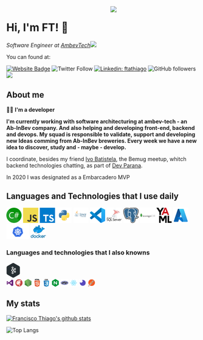 <img align='right' src="https://media.giphy.com/media/M9gbBd9nbDrOTu1Mqx/giphy.gif" width="230">

# Hi, I'm FT! 🚀

_Software Engineer at [AmbevTech](https://ambevtech.com.br/)_<img src="https://media.giphy.com/media/WUlplcMpOCEmTGBtBW/giphy.gif" width="30">

You can found at:

[![Website Badge](https://img.shields.io/badge/-blogdoft-47CCCC?style=flat&logo=Google-Chrome&logoColor=white&link=https://www.blogdoft.com.br)](https://www.blogdoft.com.br)
![Twitter Follow](https://img.shields.io/twitter/follow/fta_thiago?label=Follow)
[![Linkedin: ftathiago](https://img.shields.io/badge/-ftathiago-blue?style=flat-square&logo=Linkedin&logoColor=white&link=https://www.linkedin.com/in/ftathiago/)](https://www.linkedin.com/in/ftathiago/)
![GitHub followers](https://img.shields.io/github/followers/ftathiago?label=Follow&style=social)
![](https://visitor-badge.glitch.me/badge?page_id=ftathiago.ftathiago)

## About me

:man_technologist: **I'm a developer**

**I'm currently working with software architecturing at ambev-tech - an Ab-InBev company. And also helping and developing front-end, backend and devops. My squad is responsible to validate, support and developing new Ideas comming from Ab-InBev breweries. Every week we have a new idea to discover, study and - maybe - develop.**


I coordinate, besides my friend [Ivo Batistela](https://github.com/ByIvo), the Bemug meetup, whitch backend technologies chatting, as part of [Dev Parana](https://www.devparana.org).

In 2020 I was designated as a Embarcadero MVP

## Languages and Technologies that I use daily
<code><img height="40" src="https://raw.githubusercontent.com/github/explore/80688e429a7d4ef2fca1e82350fe8e3517d3494d/topics/csharp/csharp.png" alt="C#" title="C#"></code>
<code><img height="40" src="https://raw.githubusercontent.com/github/explore/80688e429a7d4ef2fca1e82350fe8e3517d3494d/topics/javascript/javascript.png" alt="Javascript" title="Javascript"></code>
<code><img height="40" src="https://raw.githubusercontent.com/github/explore/80688e429a7d4ef2fca1e82350fe8e3517d3494d/topics/typescript/typescript.png" alt="TypeScript" title="TypeScript"></code>
<code><img height="40" src="https://raw.githubusercontent.com/github/explore/80688e429a7d4ef2fca1e82350fe8e3517d3494d/topics/python/python.png" alt="Python" title="Python"></code>
<code><img height="40" src="https://raw.githubusercontent.com/github/explore/80688e429a7d4ef2fca1e82350fe8e3517d3494d/topics/java/java.png" alt="Java" title="Java"></code>
<code><img height="40" src="https://raw.githubusercontent.com/github/explore/80688e429a7d4ef2fca1e82350fe8e3517d3494d/topics/visual-studio-code/visual-studio-code.png" alt="VS Code" title="VS Code"></code>
<code><img height="40" src="https://raw.githubusercontent.com/github/explore/master/topics/sql-server/sql-server.png" alt="SQL Server" title="SQL Server"></code>
<code><img height="40" src="https://raw.githubusercontent.com/github/explore/master/topics/postgresql/postgresql.png" alt="PostgreSQL" title="PostgreSQL"></code>
<code><img height="40" src="https://raw.githubusercontent.com/github/explore/master/topics/mongodb/mongodb.png" alt="MongoDB" title="MongoDB"></code>
<code><img height="40" src="https://raw.githubusercontent.com/github/explore/master/topics/yaml/yaml.png" alt="Yaml" title="Yaml"></code>
<code><img height="40" src="https://raw.githubusercontent.com/github/explore/80688e429a7d4ef2fca1e82350fe8e3517d3494d/topics/azure/azure.png" alt="Azure" title="Azure"></code>
<code><img height="40" src="k8s.png" alt="k8s" title="k8s"></code>
<code><img height="40" src="https://raw.githubusercontent.com/github/explore/master/topics/docker/docker.png" alt="Docker" title="Docker"></code>

### Languages and technologies that I also knowns
<code><img height="40" src="https://raw.githubusercontent.com/ftathiago/ftathiago/e751c0e3d966b885a66821bfa47145898ab75bff/kafka.svg" alt="Kafka" title="Kafka"></code>
<code>
<img height="20" src="https://raw.githubusercontent.com/ftathiago/ftathiago/main/visual-studio.png" alt="Visual Studio" title="Visual Studio"></code>
<code><img height="20" src="https://raw.githubusercontent.com/ftathiago/ftathiago/main/rad-studio-delphi.png" alt="RAD Studio - Delphi" title="RAD Studio - Delphi"></code>
<code><img height="20" src="https://raw.githubusercontent.com/github/explore/80688e429a7d4ef2fca1e82350fe8e3517d3494d/topics/nodejs/nodejs.png" alt="Node.Js" title="Node.Js"></code>
<code><img height="20" src="https://raw.githubusercontent.com/github/explore/80688e429a7d4ef2fca1e82350fe8e3517d3494d/topics/html/html.png" alt="HTML" title="HTML"></code>
<code><img height="20" src="https://raw.githubusercontent.com/github/explore/80688e429a7d4ef2fca1e82350fe8e3517d3494d/topics/css/css.png" alt="CSS3" title="CSS3"></code>
<code><img height="20" src="https://raw.githubusercontent.com/github/explore/master/topics/nginx/nginx.png" alt="nginx" title="nginx"></code>
<code><img height="20" src="https://raw.githubusercontent.com/github/explore/master/topics/php/php.png" alt="php" title="php"></code>
<code><img height="20" src="https://raw.githubusercontent.com/github/explore/master/topics/react/react.png" alt="React" title="React"></code>
<code><img height="20" src="https://raw.githubusercontent.com/ftathiago/ftathiago/main/insomnia.png" alt="Insomnia" title="Insomnia"></code>
<code><img height="20" src="https://raw.githubusercontent.com/ftathiago/ftathiago/main/postman.png" alt="Postman" title="Postman"></code>

## My stats

[![Francisco Thiago's github stats](https://github-readme-stats.vercel.app/api?username=ftathiago&show_icons=true&theme=merko)](https://github.com/ftathiago)

![Top Langs](https://github-readme-stats.vercel.app/api/top-langs/?username=ftathiago&show_icons=true&theme=merko)
